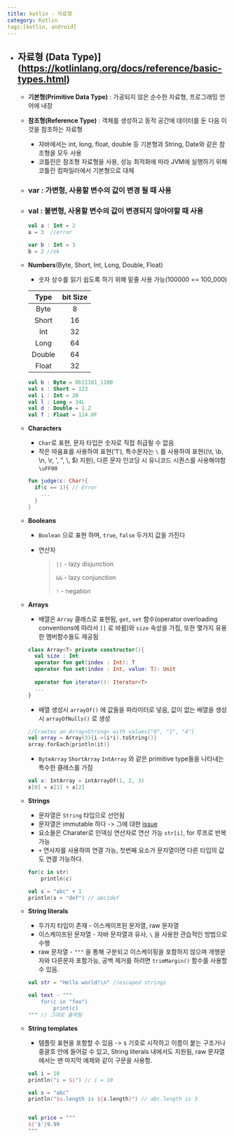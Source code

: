 ```yaml
---
title: kotlin - 자료형
category: Kotlin
tags:[kotlin, android]
---
```




- ## 자료형 (Data Type)](https://kotlinlang.org/docs/reference/basic-types.html)

  - **기본형(Primitive Data Type)** : 가공되지 않은 순수한 자료형, 프로그래밍 언어에 내장
  - **참조형(Reference Type)** : 객체를 생성하고 동적 공간에 데이터를 둔 다음 이것을 참조하는 자료형
    - 자바에서는 int, long, float, double 등 기본형과 String, Date와 같은 참조형을 모두 사용
    - 코틀린은 참조형 자료형을 사용, 성능 최적화에 따라 JVM에 실행하기 위해 코틀린 컴파일러에서 기본형으로 대체

  

  - ### var : 가변형, 사용할 변수의 값이 변경 될 때 사용

  - ### val : 불변형, 사용할 변수의 값이 변경되지 않아야할 때 사용

    ```kotlin
    val a : Int = 2
    a = 3  //error
    
    var b : Int = 3
    b = 2 //ok
    ```

  - **Numbers**(Byte, Short, Int, Long, Double, Float) 

    - 숫자 상수를 읽기 쉽도록 하기 위해 밑줄 사용 가능(100000 == 100_000)

    |  Type  | bit Size |
    | :----: | :------: |
    |  Byte  |    8     |
    | Short  |    16    |
    |  Int   |    32    |
    |  Long  |    64    |
    | Double |    64    |
    | Float  |    32    |

    ```kotlin
    val b : Byte = 0b11101_1100 
    val s : Short = 123
    val i : Int = 20
    val l : Long = 34L
    val d : Double = 1.2
    val f : Float = 124.0F
    ```

  - **Characters** 

    - `Char`로 표현, 문자 타입은 숫자로 직접 취급될 수 없음
    - 작은 따옴표를 사용하여 표현('1'), 특수문자는 `\` 를 사용하여 표현((\t, \b, \n, \r, \', \", \\, \$) 지원), 다른 문자 인코딩 시 유니코드 시퀀스를 사용해야함 `\uFF00`

    ```kotlin
    fun judge(c: Char){
      if(c == 1){ // Error
        ...
      }
    }
    ```

  - **Booleans**

    - `Boolean` 으로 표현 하며, `true`, `false` 두가지 값을 가진다

    - 연산자

      > `||` - lazy disjunction
      >
      > `&&` - lazy conjunction
      >
      > `!` - negation

  - **Arrays**

    - 배열은 `Array` 클래스로 표현됨, `get`, `set` 함수(operator overloading conventions에 따라서 `[]` 로 바뀜)와 `size` 속성을 가짐, 또한 몇가지 유용한 멤버함수들도 제공됨

    ```kotlin
    class Array<T> private constructor(){
      val size : Int
      operator fun get(index : Int): T
      operator fun set(index : Int, value: T): Unit
      
      operator fun iterator(): Iterator<T>
      ...
    }
    ```

    - 배열 생성시 `arrayOf()` 에 값들을 파라미터로 넣음, 값이 없는 배열을 생성시 `arrayOfNulls()` 로 생성

    ```kotlin
    //Craetes an Array<String> with values["0", "1", "4"]
    val array = Array(3){i->(i*i).toString()}
    array.forEach{println(it)}
    ```

    - `ByteArray` `ShortArray` `IntArray` 와 같은 primitive type들을 나타내는 특수한 클래스를 가짐

    ```kotlin
    val x: IntArray = intArrayOf(1, 2, 3)
    x[0] = x[1] + x[2]
    ```

  - **Strings**

    - 문자열은 `String` 타입으로 선언됨
    - 문자열은 immutable 하다 -> 그에 대한 [issue](https://stackoverflow.com/questions/8798403/string-is-immutable-what-exactly-is-the-meaning)
    - 요소들은 Charater로 인덱싱 연산자로 연산 가능 `str[i]`, for 루프로 반복가능
    - `+` 연사자를 사용하여 연결 가능, 첫번째 요소가 문자열이면 다른 타입의 값도 연결 가능하다.

    ```kotlin
    for(c in str)
    	println(c)
    
    val s = "abc" + 1
    println(s + "def") // abc1def
    ```

    

  - **String literals**

    - 두가지 타입이 존재 - 이스케이프된 문자열, raw 문자열
    - 이스케이프된 문자열 - 자바 문자열과 유사, `\` 을 사용한 관습적인 방법으로 수행
    - raw 문자열 - `"""` 을 통해 구분되고 이스케이핑을 포함하지 않으며 개행문자와 다른문자 포함가능, 공백 제거를 하려면 `trimMargin()` 함수를 사용할 수 있음.

    ```kotlin
    val str = "Hello world!\n" //escaped strings
    
    val text - """
    	for(c in "foo")
    		print(c)
    """ // 그대로 출력됨
    ```

  - **String templates**

    - 템플릿 표현을 포함할 수 있음 -> `$` 기호로 시작하고 이름이 붙는 구조거나 중괄호 안에 들어갈 수 있고, String literals 내에서도 지원됨, raw 문자열에서는 맨 마지막 예제와 같이 구문을 사용함.

    ```kotlin
    val i = 10
    println("i = $i") // i = 10
    
    val s = "abc"
    println("$s.length is ${s.length}") // abc.length is 3
    
    
    val price = """
    ${'$'}9.99
    """
    ```

    